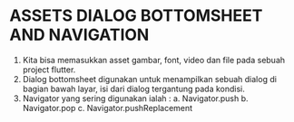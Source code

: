 # ASSETS DIALOG BOTTOMSHEET AND NAVIGATION
1. Kita bisa memasukkan asset gambar, font, video dan file pada sebuah project flutter.
2. Dialog bottomsheet digunakan untuk menampilkan sebuah dialog di bagian bawah layar, isi dari dialog tergantung pada kondisi.
3. Navigator yang sering digunakan ialah : 
    a. Navigator.push
    b. Navigator.pop
    c. Navigator.pushReplacement